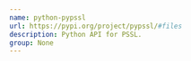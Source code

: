 ```yaml
---
name: python-pypssl
url: https://pypi.org/project/pypssl/#files
description: Python API for PSSL.
group: None
---
```

